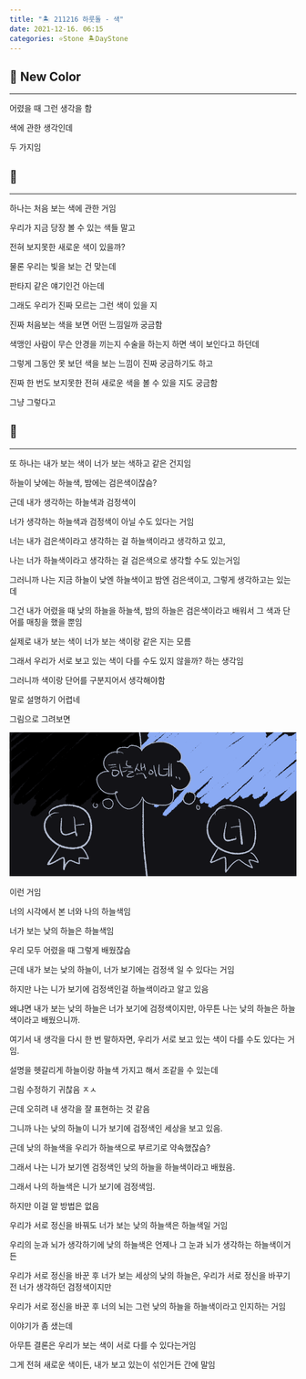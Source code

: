 ```yaml
---
title: "🏝️ 211216 하룻돌 - 색"
date: 2021-12-16. 06:15
categories: ⭐Stone 🏝️DayStone
---
```


## 🗿 New Color

---
어렸을 때 그런 생각을 함

색에 관한 생각인데

두 가지임

## 🗿

---

하나는 처음 보는 색에 관한 거임

우리가 지금 당장 볼 수 있는 색들 말고

전혀 보지못한 새로운 색이 있을까?

물론 우리는 빛을 보는 건 맞는데

판타지 같은 얘기인건 아는데

그래도 우리가 진짜 모르는 그런 색이 있을 지

진짜 처음보는 색을 보면 어떤 느낌일까 궁금함

색맹인 사람이 무슨 안경을 끼는지 수술을 하는지 하면 색이 보인다고 하던데

그렇게 그동안 못 보던 색을 보는 느낌이 진짜 궁금하기도 하고

진짜 한 번도 보지못한 전혀 새로운 색을 볼 수 있을 지도 궁금함

그냥 그렇다고

## 🗿

---

또 하나는 내가 보는 색이 너가 보는 색하고 같은 건지임

하늘이 낮에는 하늘색, 밤에는 검은색이잖슴?

근데 내가 생각하는 하늘색과 검정색이

너가 생각하는 하늘색과 검정색이 아닐 수도 있다는 거임

너는 내가 검은색이라고 생각하는 걸 하늘색이라고 생각하고 있고,

나는 너가 하늘색이라고 생각하는 걸 검은색으로 생각할 수도 있는거임

그러니까 나는 지금 하늘이 낮엔 하늘색이고 밤엔 검은색이고, 그렇게 생각하고는 있는데

그건 내가 어렸을 때 낮의 하늘을 하늘색, 밤의 하늘은 검은색이라고 배워서 그 색과 단어를 매칭을 했을 뿐임

실제로 내가 보는 색이 너가 보는 색이랑 같은 지는 모름

그래서 우리가 서로 보고 있는 색이 다를 수도 있지 않을까? 하는 생각임

그러니까 색이랑 단어를 구분지어서 생각해야함

말로 설명하기 어렵네

그림으로 그려보면

![하늘색](\assets\img\0002.png)

이런 거임

너의 시각에서 본 너와 나의 하늘색임

너가 보는 낮의 하늘은 하늘색임

우리 모두 어렸을 때 그렇게 배웠잖슴

근데 내가 보는 낮의 하늘이, 너가 보기에는 검정색 일 수 있다는 거임

하지만 나는 니가 보기에 검정색인걸 하늘색이라고 알고 있음

왜냐면 내가 보는 낮의 하늘은 너가 보기에 검정색이지만, 아무튼 나는 낮의 하늘은 하늘색이라고 배웠으니까.

여기서 내 생각을 다시 한 번 말하자면, 우리가 서로 보고 있는 색이 다를 수도 있다는 거임.

설명을 헷갈리게 하늘이랑 하늘색 가지고 해서 조같을 수 있는데

그림 수정하기 귀찮음 ㅈㅅ

근데 오히려 내 생각을 잘 표현하는 것 같음

그니까 나는 낮의 하늘이 니가 보기에 검정색인 세상을 보고 있음.

근데 낮의 하늘색을 우리가 하늘색으로 부르기로 약속했잖슴?

그래서 나는 니가 보기엔 검정색인 낮의 하늘을 하늘색이라고 배웠음.

그래서 나의 하늘색은 니가 보기에 검정색임.

하지만 이걸 알 방법은 없음

우리가 서로 정신을 바꿔도 너가 보는 낮의 하늘색은 하늘색일 거임

우리의 눈과 뇌가 생각하기에 낮의 하늘색은 언제나 그 눈과 뇌가 생각하는 하늘색이거든

우리가 서로 정신을 바꾼 후 너가 보는 세상의 낮의 하늘은, 우리가 서로 정신을 바꾸기 전 너가 생각하던 검정색이지만

우리가 서로 정신을 바꾼 후 너의 뇌는 그런 낮의 하늘을 하늘색이라고 인지하는 거임

이야기가 좀 샜는데

아무튼 결론은 우리가 보는 색이 서로 다를 수 있다는거임

그게 전혀 새로운 색이든, 내가 보고 있는이 섞인거든 간에 말임